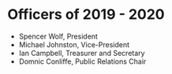 # Officers of 2019 - 2020

* Spencer Wolf, President
* Michael Johnston, Vice-President
* Ian Campbell, Treasurer and Secretary
* Domnic Conliffe, Public Relations Chair